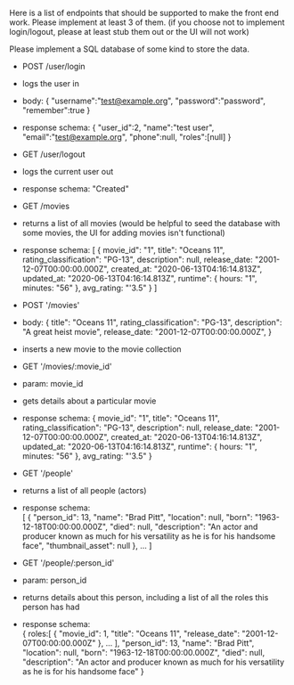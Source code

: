 Here is a list of endpoints that should be supported to make the front end work.  Please implement at least 3 of them.  (if you choose not to implement login/logout, please at least stub them out or the UI will not work)

Please implement a SQL database of some kind to store the data.


- POST /user/login
- logs the user in 
- body: {
    "username":"test@example.org",
    "password":"password",
    "remember":true
  }
- response schema:
  {
    "user_id":2,
    "name":"test user",
    "email":"test@example.org",
    "phone":null,
    "roles":[null]
  }

- GET /user/logout
- logs the current user out
- response schema: "Created"

- GET /movies
- returns a list of all movies (would be helpful to seed the database with some movies, the UI for adding movies isn't functional)
- response schema:
  [
    {
      movie_id": "1",
      title": "Oceans 11",
      rating_classification": "PG-13",
      description": null,
      release_date: "2001-12-07T00:00:00.000Z",
      created_at: "2020-06-13T04:16:14.813Z",
      updated_at: "2020-06-13T04:16:14.813Z",
      runtime": {
        hours: "1",
        minutes: "56"
      },
      avg_rating: "'3.5"
    }
  ]

- POST '/movies'
- body: {
    title": "Oceans 11",
    rating_classification": "PG-13",
    description": "A great heist movie",
    release_date: "2001-12-07T00:00:00.000Z",
  }
- inserts a new movie to the movie collection

- GET '/movies/:movie_id'
- param: movie_id
- gets details about a particular movie
- response schema:
  {
  	movie_id": "1",
  	title": "Oceans 11",
  	rating_classification": "PG-13",
  	description": null,
  	release_date: "2001-12-07T00:00:00.000Z",
  	created_at: "2020-06-13T04:16:14.813Z",
  	updated_at: "2020-06-13T04:16:14.813Z",
  	runtime": {
    	hours: "1",
    	minutes: "56"
  	},
  	avg_rating: "'3.5"
  }

- GET '/people'
- returns a list of all people (actors)
- response schema:  
  [
    {
      "person_id": 13,
      "name": "Brad Pitt",
      "location": null,
      "born": "1963-12-18T00:00:00.000Z",
      "died": null,
      "description": "An actor and producer known as much for his versatility as he is for his handsome face",
      "thumbnail_asset": null
    },
    ...
  ]

- GET '/people/:person_id'
- param: person_id
- returns details about this person, including a list of all the roles this person has had
- response schema:  
  { 
    roles:[
      {
        "movie_id": 1,
        "title": "Oceans 11",
        "release_date": "2001-12-07T00:00:00.000Z"
      },
      ...
    ],
    "person_id": 13,
    "name": "Brad Pitt",
    "location": null,
    "born": "1963-12-18T00:00:00.000Z",
    "died": null,
    "description": "An actor and producer known as much for his versatility as he is for his handsome face"
  }


